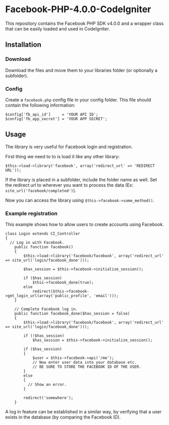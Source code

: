 # Facebook-PHP-4.0.0-CodeIgniter
This repository contains the Facebook PHP SDK v4.0.0 and a wrapper class that can be easily loaded and used in CodeIgniter.

<h2>Installation</h2>

<h3>Download</h3>

Download the files and move them to your libraries folder (or optionally a subfolder).

<h3>Config</h3>

Create a `facebook.php` config file in your config folder. This file should contain the following information:

```
$config['fb_api_id']     = 'YOUR API ID';
$config['fb_app_secret'] = 'YOUR APP SECRET';
```

<h2>Usage</h2>

The library is very useful for Facebook login and registration.

First thing we need to to is load it like any other library:

```
$this->load->library('facebook', array('redirect_url' => 'REDIRECT URL'));
```

If the library is placed in a subfolder, include the folder name as well.
Set the redirect url to wherever you want to process the data (Ex: `site_url('facebook/completed')`).

Now you can access the library using `$this->facebook->some_method()`.

<h3>Example registration</h3>

This example shows how to allow users to create accounts using Facebook.

```
class Login extends CI_Controller
{
  // Log in with Facebook.
	public function facebook()
	{
		$this->load->library('facebook/facebook', array('redirect_url' => site_url('login/facebook_done')));

		$has_session = $this->facebook->initialize_session();

		if ($has_session)
			$this->facebook_done(true);
		else
			redirect($this->facebook->get_login_url(array('public_profile', 'email')));
	}

	// Complete Facebook log in.
	public function facebook_done($has_session = false)
	{
		$this->load->library('facebook/facebook', array('redirect_url' => site_url('login/facebook_done')));

		if (!$has_session)
			$has_session = $this->facebook->initialize_session();

		if ($has_session)
		{
			$user = $this->facebook->api('/me');
			// Now enter user data into your database etc.
			// BE SURE TO STORE THE FACEBOOK ID OF THE USER.
		}
		else
		{
		  // Show an error.
		}

		redirect('somewhere');
	}
```

A log in feature can be established in a similar way, by verifying that a user exists in the database (by comparing the Facebook ID).
